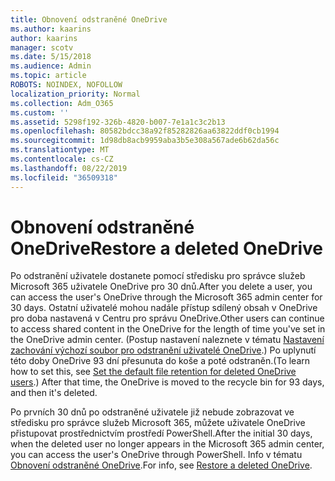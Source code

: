 ```yaml
---
title: Obnovení odstraněné OneDrive
ms.author: kaarins
author: kaarins
manager: scotv
ms.date: 5/15/2018
ms.audience: Admin
ms.topic: article
ROBOTS: NOINDEX, NOFOLLOW
localization_priority: Normal
ms.collection: Adm_O365
ms.custom: ''
ms.assetid: 5298f192-326b-4820-b007-7e1a1c3c2b13
ms.openlocfilehash: 80582bdcc38a92f85282826aa63822ddf0cb1994
ms.sourcegitcommit: 1d98db8acb9959aba3b5e308a567ade6b62da56c
ms.translationtype: MT
ms.contentlocale: cs-CZ
ms.lasthandoff: 08/22/2019
ms.locfileid: "36509318"
---
```

# <a name="restore-a-deleted-onedrive"></a><span data-ttu-id="04e52-102">Obnovení odstraněné OneDrive</span><span class="sxs-lookup"><span data-stu-id="04e52-102">Restore a deleted OneDrive</span></span>

<span data-ttu-id="04e52-103">Po odstranění uživatele dostanete pomocí středisku pro správce služeb Microsoft 365 uživatele OneDrive pro 30 dnů.</span><span class="sxs-lookup"><span data-stu-id="04e52-103">After you delete a user, you can access the user's OneDrive through the Microsoft 365 admin center for 30 days.</span></span> <span data-ttu-id="04e52-104">Ostatní uživatelé mohou nadále přístup sdílený obsah v OneDrive pro doba nastavená v Centru pro správu OneDrive.</span><span class="sxs-lookup"><span data-stu-id="04e52-104">Other users can continue to access shared content in the OneDrive for the length of time you've set in the OneDrive admin center.</span></span> <span data-ttu-id="04e52-105">(Postup nastavení naleznete v tématu [Nastavení zachování výchozí soubor pro odstranění uživatelé OneDrive](https://go.microsoft.com/fwlink/?linkid=874267).) Po uplynutí této doby OneDrive 93 dní přesunuta do koše a poté odstraněn.</span><span class="sxs-lookup"><span data-stu-id="04e52-105">(To learn how to set this, see [Set the default file retention for deleted OneDrive users](https://go.microsoft.com/fwlink/?linkid=874267).) After that time, the OneDrive is moved to the recycle bin for 93 days, and then it's deleted.</span></span>
  
<span data-ttu-id="04e52-106">Po prvních 30 dnů po odstraněné uživatele již nebude zobrazovat ve středisku pro správce služeb Microsoft 365, můžete uživatele OneDrive přistupovat prostřednictvím prostředí PowerShell.</span><span class="sxs-lookup"><span data-stu-id="04e52-106">After the initial 30 days, when the deleted user no longer appears in the Microsoft 365 admin center, you can access the user's OneDrive through PowerShell.</span></span> <span data-ttu-id="04e52-107">Info v tématu [Obnovení odstraněné OneDrive](https://go.microsoft.com/fwlink/?linkid=874269).</span><span class="sxs-lookup"><span data-stu-id="04e52-107">For info, see [Restore a deleted OneDrive](https://go.microsoft.com/fwlink/?linkid=874269).</span></span>
  

